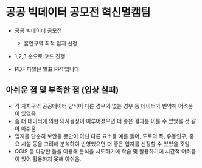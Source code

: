 # 공공 빅데이터 공모전 혁신멀캠팀

- 공공 빅데이터 공모전
  - 흡연구역 최적 입지 선정

- 1,2,3 순으로 코드 진행

- PDF 파일은 발표 PPT입니다.

## 아쉬운 점 및 부족한 점 (입상 실패)

- 각 자치구의 공공데이터 양식이 다른 경우와 없는 경우 등 데이터가 빈약해 어려움이 있었음.
- 좀 더 데이터에 의한 의사결정이 이루어졌으면 더 좋은 결과를 이룰 수 있었을 것 같아 아쉬움.
- 입지를 단순히 보안등 뿐만이 아닌 다른 요소들 예를 들어, 도로의 폭, 유동인구, 중요 시설 등을 고려해 분석하여 반영했으면 더 좋은 입지를 선정할 수 있었을 것임.
- QGIS 등 다양한 툴을 이용해 분석을 시도하기에 학습 및 활용하기에 시간적 어려움이 있어 활용하지 못해 아쉬움.
